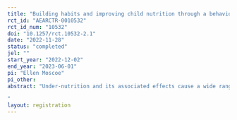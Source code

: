 ```yaml
---
title: "Building habits and improving child nutrition through a behaviorally-informed food journal "
rct_id: "AEARCTR-0010532"
rct_id_num: "10532"
doi: "10.1257/rct.10532-2.1"
date: "2022-11-28"
status: "completed"
jel: ""
start_year: "2022-12-02"
end_year: "2023-06-01"
pi: "Ellen Moscoe"
pi_other:
abstract: "Under-nutrition and its associated effects cause a wide range of effects across the life course, and constitute a major threat to health and human capital in India. As children transition from breastfeeding to complementary feeding, feeding frequency and quantity changes rapidly and it is hard to establish. This ‘food accounting’ problem makes it hard to track what is fed to a child and how much, when the child was fed prior to planning a next meal, and to adequately increase amounts as the child grows, leading to inadequate feeding practices. This study seeks to address behavioral bottlenecks that inhibit complementary feeding practices. A food journal intended to aid habit formation, in particular with regard to dietary diversity, will be given to mothers of children 6-20m by front line health workers using a cluster randomized control design, where Anganwadi centers (front-line nutrition centers) in the study areas will be randomized to the status quo or to deliver food journals to mothers of age-eligible children. Mothers will be followed and their nutrition knowledge and feeding practices assessed at endline. Children will have their middle-upper arm circumference (MUAC) measured as an indicator of nutritional status. 
"
layout: registration
---
```


